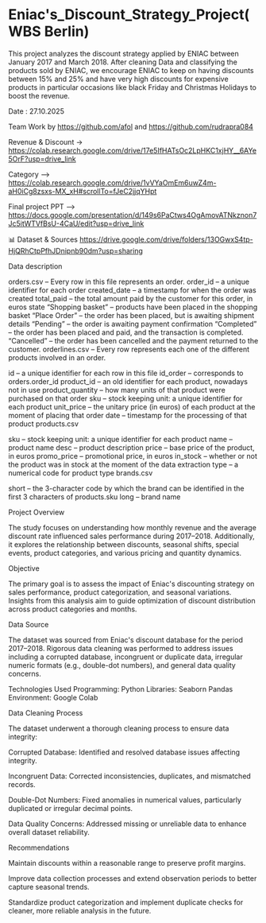 # Eniac's_Discount_Strategy_Project(WBS Berlin) 
This project analyzes the discount strategy applied by ENIAC between January 2017 and March 2018. After cleaning Data and classifying the products sold by ENIAC, we encourage ENIAC to keep on having discounts between 15% and 25% and have very high discounts for expensive products in particular occasions like black Friday and Christmas Holidays to boost the revenue.

Date :  27.10.2025

Team Work by https://github.com/afol and https://github.com/rudrapra084

Revenue & Discount -> https://colab.research.google.com/drive/17e5IfHATsOc2LpHKC1xjHY__6AYe5OrF?usp=drive_link

Category  --> https://colab.research.google.com/drive/1vVYaOmEm6uwZ4m-aH0iCg8zsxs-MX_xH#scrollTo=fJeC2jjqYHpt

Final project PPT --> https://docs.google.com/presentation/d/149s6PaCtws4OgAmovATNkznon7Jc5itWTVfBsU-4CaU/edit?usp=drive_link 

📊 Dataset & Sources https://drive.google.com/drive/folders/13OGwxS4tp-HjQRhCtpPfhJDnipnb90dm?usp=sharing

Data description

orders.csv – Every row in this file represents an order.
order_id – a unique identifier for each order
created_date – a timestamp for when the order was created
total_paid – the total amount paid by the customer for this order, in euros state
“Shopping basket” – products have been placed in the shopping basket
“Place Order” – the order has been placed, but is awaiting shipment details
“Pending” – the order is awaiting payment confirmation
“Completed” – the order has been placed and paid, and the transaction is completed.
“Cancelled” – the order has been cancelled and the payment returned to the customer.
orderlines.csv – Every row represents each one of the different products involved in an order.

id – a unique identifier for each row in this file
id_order – corresponds to orders.order_id
product_id – an old identifier for each product, nowadays not in use
product_quantity – how many units of that product were purchased on that order
sku – stock keeping unit: a unique identifier for each product
unit_price – the unitary price (in euros) of each product at the moment of placing that order
date – timestamp for the processing of that product
products.csv

sku – stock keeping unit: a unique identifier for each product
name – product name
desc – product description
price – base price of the product, in euros
promo_price – promotional price, in euros
in_stock – whether or not the product was in stock at the moment of the data extraction
type – a numerical code for product type
brands.csv

short – the 3-character code by which the brand can be identified in the first 3 characters of products.sku
long – brand name


Project Overview

The study focuses on understanding how monthly revenue and the average discount rate influenced sales performance during 2017–2018. Additionally, it explores the relationship between discounts, seasonal shifts, special events, product categories, and various pricing and quantity dynamics.

Objective

The primary goal is to assess the impact of Eniac's discounting strategy on sales performance, product categorization, and seasonal variations. Insights from this analysis aim to guide optimization of discount distribution across product categories and months.

Data Source

The dataset was sourced from Eniac's discount database for the period 2017–2018. Rigorous data cleaning was performed to address issues including a corrupted database, incongruent or duplicate data, irregular numeric formats (e.g., double-dot numbers), and general data quality concerns.

Technologies Used
Programming:
Python
Libraries:
Seaborn
Pandas
Environment:
Google Colab

Data Cleaning Process

The dataset underwent a thorough cleaning process to ensure data integrity:

Corrupted Database: Identified and resolved database issues affecting integrity.

Incongruent Data: Corrected inconsistencies, duplicates, and mismatched records.

Double-Dot Numbers: Fixed anomalies in numerical values, particularly duplicated or irregular decimal points.

Data Quality Concerns: Addressed missing or unreliable data to enhance overall dataset reliability.

Recommendations

Maintain discounts within a reasonable range to preserve profit margins.

Improve data collection processes and extend observation periods to better capture seasonal trends.

Standardize product categorization and implement duplicate checks for cleaner, more reliable analysis in the future.
